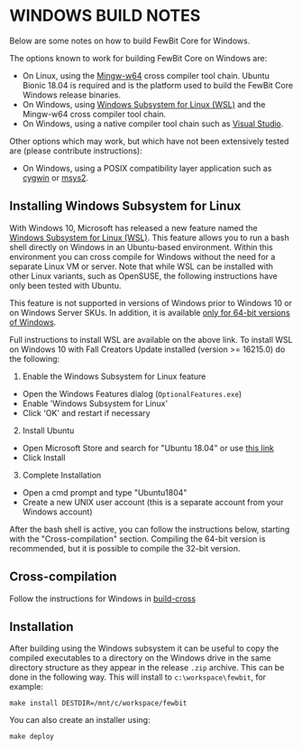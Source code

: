 # WINDOWS BUILD NOTES

Below are some notes on how to build FewBit Core for Windows.

The options known to work for building FewBit Core on Windows are:

-   On Linux, using the [Mingw-w64](https://mingw-w64.org/doku.php) cross compiler tool chain. Ubuntu Bionic 18.04 is required
    and is the platform used to build the FewBit Core Windows release binaries.
-   On Windows, using [Windows
    Subsystem for Linux (WSL)](https://docs.microsoft.com/windows/wsl/about) and the Mingw-w64 cross compiler tool chain.
-   On Windows, using a native compiler tool chain such as [Visual Studio](https://www.visualstudio.com).

Other options which may work, but which have not been extensively tested are (please contribute instructions):

-   On Windows, using a POSIX compatibility layer application such as [cygwin](https://www.cygwin.com/) or [msys2](https://www.msys2.org/).

## Installing Windows Subsystem for Linux

With Windows 10, Microsoft has released a new feature named the [Windows
Subsystem for Linux (WSL)](https://docs.microsoft.com/windows/wsl/about). This
feature allows you to run a bash shell directly on Windows in an Ubuntu-based
environment. Within this environment you can cross compile for Windows without
the need for a separate Linux VM or server. Note that while WSL can be installed with
other Linux variants, such as OpenSUSE, the following instructions have only been
tested with Ubuntu.

This feature is not supported in versions of Windows prior to Windows 10 or on
Windows Server SKUs. In addition, it is available [only for 64-bit versions of
Windows](https://docs.microsoft.com/windows/wsl/install-win10).

Full instructions to install WSL are available on the above link.
To install WSL on Windows 10 with Fall Creators Update installed (version >= 16215.0) do the following:

1. Enable the Windows Subsystem for Linux feature

-   Open the Windows Features dialog (`OptionalFeatures.exe`)
-   Enable 'Windows Subsystem for Linux'
-   Click 'OK' and restart if necessary

2. Install Ubuntu

-   Open Microsoft Store and search for "Ubuntu 18.04" or use [this link](https://www.microsoft.com/store/productId/9N9TNGVNDL3Q)
-   Click Install

3. Complete Installation

-   Open a cmd prompt and type "Ubuntu1804"
-   Create a new UNIX user account (this is a separate account from your Windows account)

After the bash shell is active, you can follow the instructions below, starting
with the "Cross-compilation" section. Compiling the 64-bit version is
recommended, but it is possible to compile the 32-bit version.

## Cross-compilation

Follow the instructions for Windows in [build-cross](build-cross.md)

## Installation

After building using the Windows subsystem it can be useful to copy the compiled
executables to a directory on the Windows drive in the same directory structure
as they appear in the release `.zip` archive. This can be done in the following
way. This will install to `c:\workspace\fewbit`, for example:

    make install DESTDIR=/mnt/c/workspace/fewbit

You can also create an installer using:

    make deploy

